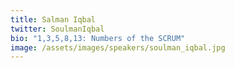 ```yaml
---
title: Salman Iqbal
twitter: SoulmanIqbal
bio: "1,3,5,8,13: Numbers of the SCRUM"
image: /assets/images/speakers/soulman_iqbal.jpg
---
```


